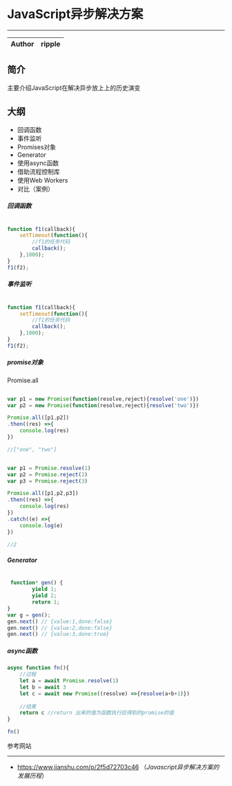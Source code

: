 # JavaScript异步解决方案 #
***
| Author  | ripple |
| :---:  | ------ |

## 简介 ##

主要介绍JavaScript在解决异步放上上的历史演变

## 大纲


- 回调函数
- 事件监听
- Promises对象
- Generator
- 使用async函数
- 借助流程控制库
- 使用Web Workers
- 对比（案例）

##### 回调函数
```js

function f1(callback){
    setTimeout(function(){
        //f1的任务代码
        callback();
    },1000);
}
f1(f2);

```

##### 事件监听
```js

function f1(callback){
    setTimeout(function(){
        //f1的任务代码
        callback();
    },1000);
}
f1(f2);

```

##### promise对象

Promise.all

```js

var p1 = new Promise(function(resolve,reject){resolve('one')})
var p2 = new Promise(function(resolve,reject){resolve('two')})

Promise.all([p1,p2])
.then((res) =>{
	console.log(res)
})

//["one", "two"]

```

```js

var p1 = Promise.resolve(1)
var p2 = Promise.reject(2)
var p3 = Promise.reject(3)

Promise.all([p1,p2,p3])
.then((res) =>{
	console.log(res)
})
.catch((e) =>{
	console.log(e)
})

//2 

```

##### Generator
```js

 function* gen() {    
        yield 1;    
        yield 2;    
        return 1;
}
var g = gen();
gen.next() // {value:1,done:false}
gen.next() // {value:2,done:false}
gen.next() // {value:3,done:true}

```

##### async函数

```js
async function fn(){
	//过程
    let a = await Promise.resolve(1)
    let b = await 3
    let c = await new Promise((resolve) =>{resolve(a+b+1)})
	
    //结果
    return c //return 出来的值为函数执行后得到的promise的值
}

fn()


```


参考网站
***
- https://www.jianshu.com/p/2f5d72703c46 （*Javascript异步解决方案的发展历程*）